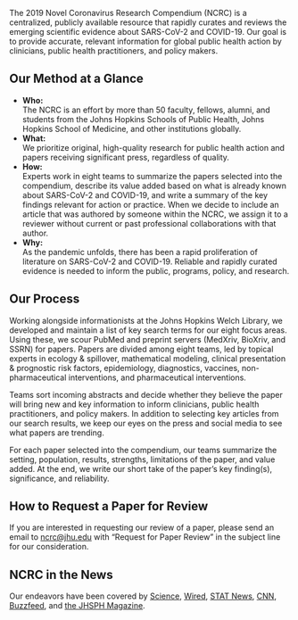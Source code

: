 <p>The 2019 Novel Coronavirus Research Compendium (NCRC) is a centralized, publicly available resource that rapidly curates and reviews the emerging scientific evidence about SARS-CoV-2 and COVID-19. Our goal is to provide accurate, relevant information for global public health action by clinicians, public health practitioners, and policy makers.</p>

<div class='bbg-row bbg-bg--grey ' data-anchor='row-60211eb358943'>



  <div class="bbg-row--content" >

<div class='bbg-column bbg-column--width-8_12'>
<div class='bb-wysiwyg'>

<h2 class="section-title">Our Method at a Glance</h2>

</div>
<div class='bb-wysiwyg'>

<ul>
<li><strong>Who:<br />
</strong>The NCRC is an effort by more than 50 faculty, fellows, alumni, and students from the Johns Hopkins Schools of Public Health, Johns Hopkins School of Medicine, and other institutions globally.</li>
<li><strong>What:<br />
</strong>We prioritize original, high-quality research for public health action and papers receiving significant press, regardless of quality.</li>
<li><strong>How:<br />
</strong>Experts work in eight teams to summarize the papers selected into the compendium, describe its value added based on what is already known about SARS-CoV-2 and COVID-19, and write a summary of the key findings relevant for action or practice. When we decide to include an article that was authored by someone within the NCRC, we assign it to a reviewer without current or past professional collaborations with that author.</li>
<li><strong>Why:<br />
</strong>As the pandemic unfolds, there has been a rapid proliferation of literature on SARS-CoV-2 and COVID-19. Reliable and rapidly curated evidence is needed to inform the public, programs, policy, and research.</li>
</ul>

</div>
<div class='bb-wysiwyg'>

<p> </p>

</div>
<div class='bb-wysiwyg'>

<h2 class="section-title">Our Process</h2>

</div>
<div class='bb-wysiwyg'>

<p>Working alongside informationists at the Johns Hopkins Welch Library, we developed and maintain a list of key search terms for our eight focus areas. Using these, we scour PubMed and preprint servers (MedXriv, BioXriv, and SSRN) for papers. Papers are divided among eight teams, led by topical experts in ecology &amp; spillover, mathematical modeling, clinical presentation &amp; prognostic risk factors, epidemiology, diagnostics, vaccines, non-pharmaceutical interventions, and pharmaceutical interventions.</p>
<p>Teams sort incoming abstracts and decide whether they believe the paper will bring new and key information to inform clinicians, public health practitioners, and policy makers. In addition to selecting key articles from our search results, we keep our eyes on the press and social media to see what papers are trending.</p>
<p>For each paper selected into the compendium, our teams summarize the setting, population, results, strengths, limitations of the paper, and value added. At the end, we write our short take of the paper’s key finding(s), significance, and reliability.</p>

</div>
<div class='bb-wysiwyg'>

<p> </p>

</div>
<div class='bb-wysiwyg'>

<h2 class="section-title">How to Request a Paper for Review</h2>

</div>
<div class='bb-wysiwyg'>

<p>If you are interested in requesting our review of a paper, please send an email to <a href="mailto:ncrc@jhu.edu">ncrc@jhu.edu</a> with “Request for Paper Review” in the subject line for our consideration.</p>

</div>
<div class='bb-wysiwyg'>

<p> </p>

</div>
<div class='bb-wysiwyg'>

<h2 class="section-title">NCRC in the News</h2>

</div>
<div class='bb-wysiwyg'>

<p>Our endeavors have been covered by <a href="https://www.sciencemag.org/news/2020/05/scientists-are-drowning-covid-19-papers-can-new-tools-keep-them-afloat" target="_blank" rel="noopener noreferrer">Science</a>, <a href="https://www.wired.com/story/how-to-read-covid-19-research-and-actually-understand-it/" target="_blank" rel="noopener noreferrer">Wired</a>, <a href="https://www.statnews.com/2020/06/29/new-journal-vet-covid-19-preprints/" target="_blank" rel="noopener noreferrer">STAT News</a>, <a href="https://www.cnn.com/2020/06/27/health/science-by-press-release-gupta/index.html" target="_blank" rel="noopener noreferrer">CNN</a>, <a href="https://www.buzzfeednews.com/article/peteraldhous/mario-molina-coronavirus-face-masks-pnas" target="_blank" rel="noopener noreferrer">Buzzfeed</a>, and <a href="https://magazine.jhsph.edu/2020/preprints-and-pandemic-quality-control-high-speed-science" target="_blank" rel="noopener noreferrer">the JHSPH Magazine</a>.</p>

</div>

</div>



  </div>
</div>
